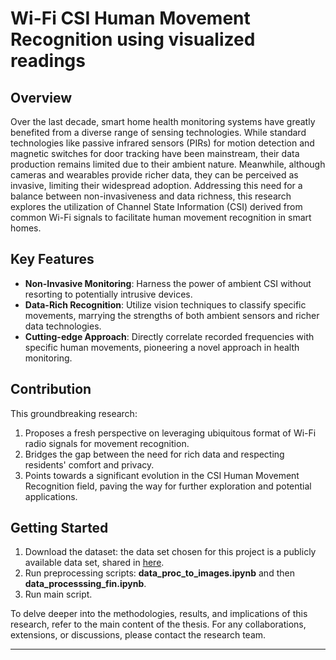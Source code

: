 # Wi-Fi CSI Human Movement Recognition using visualized readings

## Overview

Over the last decade, smart home health monitoring systems have greatly benefited from a diverse range of sensing technologies. While standard technologies like passive infrared sensors (PIRs) for motion detection and magnetic switches for door tracking have been mainstream, their data production remains limited due to their ambient nature. Meanwhile, although cameras and wearables provide richer data, they can be perceived as invasive, limiting their widespread adoption. Addressing this need for a balance between non-invasiveness and data richness, this research explores the utilization of Channel State Information (CSI) derived from common Wi-Fi signals to facilitate human movement recognition in smart homes.

## Key Features

- **Non-Invasive Monitoring**: Harness the power of ambient CSI without resorting to potentially intrusive devices.
- **Data-Rich Recognition**: Utilize vision techniques to classify specific movements, marrying the strengths of both ambient sensors and richer data technologies.
- **Cutting-edge Approach**: Directly correlate recorded frequencies with specific human movements, pioneering a novel approach in health monitoring.

## Contribution

This groundbreaking research:

1. Proposes a fresh perspective on leveraging ubiquitous format of Wi-Fi radio signals for movement recognition.
2. Bridges the gap between the need for rich data and respecting residents' comfort and privacy.
3. Points towards a significant evolution in the CSI Human Movement Recognition field, paving the way for further exploration and potential applications.


## Getting Started

1. Download the dataset: the data set chosen for this project is a publicly available data set, shared in [here](https://github.com/ermongroup/Wifi_Activity_Recognition).
2. Run preprocessing scripts: **data_proc_to_images.ipynb** and then **data_processsing_fin.ipynb**.
3. Run main script.

To delve deeper into the methodologies, results, and implications of this research, refer to the main content of the thesis. For any collaborations, extensions, or discussions, please contact the research team.

---
